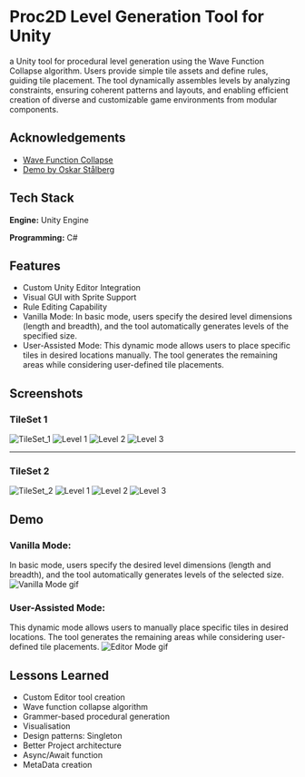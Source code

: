 
# Proc2D Level Generation Tool for Unity

a Unity tool for procedural level generation using the Wave Function Collapse algorithm. Users provide simple tile assets and define rules, guiding tile placement. The tool dynamically assembles levels by analyzing constraints, ensuring coherent patterns and layouts, and enabling efficient creation of diverse and customizable game environments from modular components.


## Acknowledgements

 - [Wave Function Collapse](https://github.com/mxgmn/WaveFunctionCollapse)
 - [Demo by Oskar Stålberg](https://oskarstalberg.com/game/wave/wave.html)



## Tech Stack

**Engine:** Unity Engine

**Programming:** C#


## Features

- Custom Unity Editor Integration
- Visual GUI with Sprite Support
- Rule Editing Capability
- Vanilla Mode: In basic mode, users specify the desired level dimensions (length and breadth), and the tool automatically generates levels of the specified size.
- User-Assisted Mode: This dynamic mode allows users to place specific tiles in desired locations manually. The tool generates the remaining areas while considering user-defined tile placements.


## Screenshots
### TileSet 1
![TileSet_1](https://raw.githubusercontent.com/suvamjyoti/UNITY_PCGTool/main/RAW/SquareTileSet.png)
![Level 1](https://raw.githubusercontent.com/suvamjyoti/UNITY_PCGTool/main/RAW/Type1_Screenshot(1).png)
![Level 2](https://raw.githubusercontent.com/suvamjyoti/UNITY_PCGTool/main/RAW/Type1_Screenshot(2).png)
![Level 3](https://raw.githubusercontent.com/suvamjyoti/UNITY_PCGTool/main/RAW/Type1_Screenshot(3).png)

---

### TileSet 2
![TileSet_2](https://raw.githubusercontent.com/suvamjyoti/UNITY_PCGTool/main/RAW/OrganicTileSet.png)
![Level 1](https://raw.githubusercontent.com/suvamjyoti/UNITY_PCGTool/main/RAW/Screenshot_(1).png)
![Level 2](https://raw.githubusercontent.com/suvamjyoti/UNITY_PCGTool/main/RAW/Screenshot_(2).png)
![Level 3](https://raw.githubusercontent.com/suvamjyoti/UNITY_PCGTool/main/RAW/Screenshot_(3).png)

## Demo

### Vanilla Mode: 
In basic mode, users specify the desired level dimensions (length and breadth), and the tool automatically generates levels of the selected size.
![Vanilla Mode gif](https://raw.githubusercontent.com/suvamjyoti/UNITY_PCGTool/main/RAW/VanillaMode.gif)

### User-Assisted Mode: 
This dynamic mode allows users to manually place specific tiles in desired locations. The tool generates the remaining areas while considering user-defined tile placements.
![Editor Mode gif](https://raw.githubusercontent.com/suvamjyoti/UNITY_PCGTool/main/RAW/EditorMode.gif)



## Lessons Learned

- Custom Editor tool creation
- Wave function collapse algorithm
- Grammer-based procedural generation
- Visualisation
- Design patterns: Singleton
- Better Project architecture
- Async/Await function
- MetaData creation

